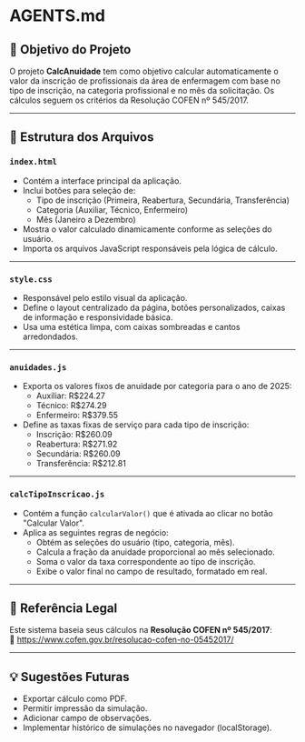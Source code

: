 
# AGENTS.md

## 📌 Objetivo do Projeto

O projeto **CalcAnuidade** tem como objetivo calcular automaticamente o valor da inscrição de profissionais da área de enfermagem com base no tipo de inscrição, na categoria profissional e no mês da solicitação. Os cálculos seguem os critérios da Resolução COFEN nº 545/2017.

---

## 📂 Estrutura dos Arquivos

### `index.html`
- Contém a interface principal da aplicação.
- Inclui botões para seleção de:
  - Tipo de inscrição (Primeira, Reabertura, Secundária, Transferência)
  - Categoria (Auxiliar, Técnico, Enfermeiro)
  - Mês (Janeiro a Dezembro)
- Mostra o valor calculado dinamicamente conforme as seleções do usuário.
- Importa os arquivos JavaScript responsáveis pela lógica de cálculo.

---

### `style.css`
- Responsável pelo estilo visual da aplicação.
- Define o layout centralizado da página, botões personalizados, caixas de informação e responsividade básica.
- Usa uma estética limpa, com caixas sombreadas e cantos arredondados.

---

### `anuidades.js`
- Exporta os valores fixos de anuidade por categoria para o ano de 2025:
  - Auxiliar: R$224.27
  - Técnico: R$274.29
  - Enfermeiro: R$379.55
- Define as taxas fixas de serviço para cada tipo de inscrição:
  - Inscrição: R$260.09
  - Reabertura: R$271.92
  - Secundária: R$260.09
  - Transferência: R$212.81

---

### `calcTipoInscricao.js`
- Contém a função `calcularValor()` que é ativada ao clicar no botão "Calcular Valor".
- Aplica as seguintes regras de negócio:
  - Obtém as seleções do usuário (tipo, categoria, mês).
  - Calcula a fração da anuidade proporcional ao mês selecionado.
  - Soma o valor da taxa correspondente ao tipo de inscrição.
  - Exibe o valor final no campo de resultado, formatado em real.

---

## 📎 Referência Legal

Este sistema baseia seus cálculos na **Resolução COFEN nº 545/2017**:  
🔗 https://www.cofen.gov.br/resolucao-cofen-no-05452017/

---

## 💡 Sugestões Futuras

- Exportar cálculo como PDF.
- Permitir impressão da simulação.
- Adicionar campo de observações.
- Implementar histórico de simulações no navegador (localStorage).
